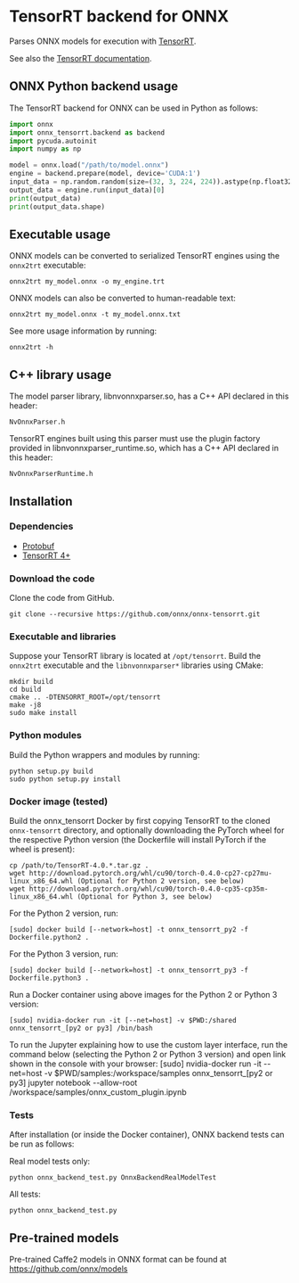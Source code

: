 # TensorRT backend for ONNX

Parses ONNX models for execution with [TensorRT](https://developer.nvidia.com/tensorrt).

See also the [TensorRT documentation](https://docs.nvidia.com/deeplearning/sdk/#inference).

## ONNX Python backend usage

The TensorRT backend for ONNX can be used in Python as follows:

```python
import onnx
import onnx_tensorrt.backend as backend
import pycuda.autoinit
import numpy as np

model = onnx.load("/path/to/model.onnx")
engine = backend.prepare(model, device='CUDA:1')
input_data = np.random.random(size=(32, 3, 224, 224)).astype(np.float32)
output_data = engine.run(input_data)[0]
print(output_data)
print(output_data.shape)
```

## Executable usage

ONNX models can be converted to serialized TensorRT engines using the `onnx2trt` executable:

    onnx2trt my_model.onnx -o my_engine.trt

ONNX models can also be converted to human-readable text:

    onnx2trt my_model.onnx -t my_model.onnx.txt

See more usage information by running:

    onnx2trt -h

## C++ library usage

The model parser library, libnvonnxparser.so, has a C++ API declared in this header:

    NvOnnxParser.h

TensorRT engines built using this parser must use the plugin factory provided in
libnvonnxparser_runtime.so, which has a C++ API declared in this header:

    NvOnnxParserRuntime.h

## Installation

### Dependencies

 - [Protobuf](https://github.com/google/protobuf/releases)
 - [TensorRT 4+](https://developer.nvidia.com/tensorrt)

### Download the code
Clone the code from GitHub. 

    git clone --recursive https://github.com/onnx/onnx-tensorrt.git

### Executable and libraries

Suppose your TensorRT library is located at `/opt/tensorrt`. Build the `onnx2trt` executable and the `libnvonnxparser*` libraries using CMake:

    mkdir build
    cd build
    cmake .. -DTENSORRT_ROOT=/opt/tensorrt
    make -j8
    sudo make install

### Python modules

Build the Python wrappers and modules by running:

    python setup.py build
    sudo python setup.py install

### Docker image (tested)

Build the onnx_tensorrt Docker by first copying TensorRT to the cloned `onnx-tensorrt` directory, and optionally downloading the PyTorch wheel for the respective Python version (the Dockerfile will install PyTorch if the wheel is present):

    cp /path/to/TensorRT-4.0.*.tar.gz .
    wget http://download.pytorch.org/whl/cu90/torch-0.4.0-cp27-cp27mu-linux_x86_64.whl (Optional for Python 2 version, see below)
    wget http://download.pytorch.org/whl/cu90/torch-0.4.0-cp35-cp35m-linux_x86_64.whl (Optional for Python 3, see below)

For the Python 2 version, run: 
    
    [sudo] docker build [--network=host] -t onnx_tensorrt_py2 -f Dockerfile.python2 .

For the Python 3 version, run:

    [sudo] docker build [--network=host] -t onnx_tensorrt_py3 -f Dockerfile.python3 .


Run a Docker container using above images for the Python 2 or Python 3 version:

    [sudo] nvidia-docker run -it [--net=host] -v $PWD:/shared onnx_tensorrt_[py2 or py3] /bin/bash

To run the Jupyter explaining how to use the custom layer interface, run the command below (selecting the Python 2 or Python 3 version) and open link shown in the console with your browser:
    [sudo] nvidia-docker run -it --net=host -v $PWD/samples:/workspace/samples onnx_tensorrt_[py2 or py3] jupyter notebook --allow-root /workspace/samples/onnx_custom_plugin.ipynb

### Tests

After installation (or inside the Docker container), ONNX backend tests can be run as follows:

Real model tests only:

    python onnx_backend_test.py OnnxBackendRealModelTest

All tests:

    python onnx_backend_test.py

## Pre-trained models

Pre-trained Caffe2 models in ONNX format can be found at https://github.com/onnx/models
